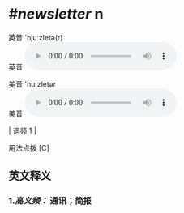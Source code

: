 # ***\#newsletter*** n
英音 'njuːzletə(r)  
英音
<audio src="./media/newsletter-B.aac" controls="controls"></audio>

美音 'nuːzletər  
美音
<audio src="./media/newsletter.aac" controls="controls"></audio>



| 词频 1 |  

用法点拨  [C]

英文释义
---
### 1.*高义频：* **通讯；简报**  


